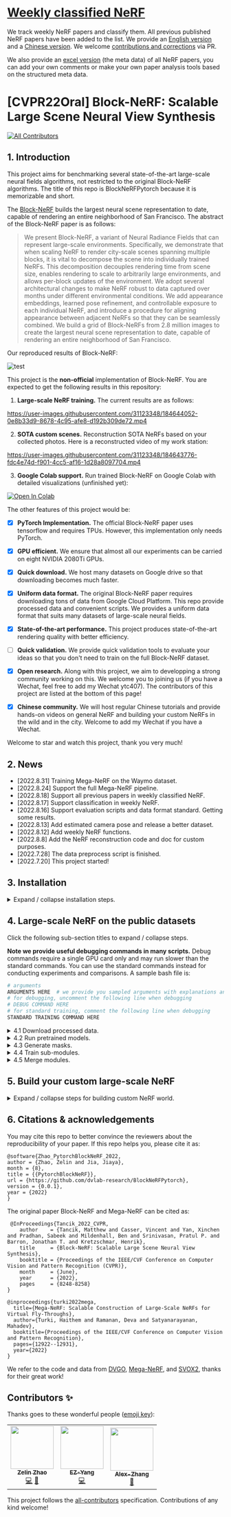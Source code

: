 # [Weekly classified NeRF](docs/weekly_nerf.md)
We track weekly NeRF papers and classify them. All previous published NeRF papers have been added to the list. We provide an [English version](docs/weekly_nerf.md) and a [Chinese version](docs/weekly_nerf_cn.md). We welcome [contributions and corrections](docs/contribute_weekly_nerf.md) via PR.

We also provide an [excel version](docs/weekly_nerf_meta_data.xlsx) (the meta data) of all NeRF papers, you can add your own comments or make your own paper analysis tools based on the structured meta data.

# [CVPR22Oral] Block-NeRF: Scalable Large Scene Neural View Synthesis

<!-- ALL-CONTRIBUTORS-BADGE:START - Do not remove or modify this section -->
[![All Contributors](https://img.shields.io/badge/all_contributors-3-orange.svg?style=flat-square)](#contributors-)
<!-- ALL-CONTRIBUTORS-BADGE:END -->

## 1. Introduction

This project aims for benchmarking several state-of-the-art large-scale neural fields algorithms, not restricted to the original Block-NeRF algorithms. The title of this repo is BlockNeRFPytorch because it is memorizable and short.

The [Block-NeRF](https://waymo.com/intl/zh-cn/research/block-nerf/) builds the largest neural scene representation to date, capable of rendering an entire neighborhood of San Francisco. The abstract of the Block-NeRF paper is as follows:

> We present Block-NeRF, a variant of Neural Radiance Fields that can represent large-scale environments. Specifically, we demonstrate that when scaling NeRF to render city-scale scenes spanning multiple blocks, it is vital to decompose the scene into individually trained NeRFs. This decomposition decouples rendering time from scene size, enables rendering to scale to arbitrarily large environments, and allows per-block updates of the environment. We adopt several architectural changes to make NeRF robust to data captured over months under different environmental conditions. We add appearance embeddings, learned pose refinement, and controllable exposure to each individual NeRF, and introduce a procedure for aligning appearance between adjacent NeRFs so that they can be seamlessly combined. We build a grid of Block-NeRFs from 2.8 million images to create the largest neural scene representation to date, capable of rendering an entire neighborhood of San Francisco.

Our reproduced results of Block-NeRF:

![test](https://user-images.githubusercontent.com/31123348/188263832-f2eaaaaf-a998-4428-adf9-57f176ca3a8d.gif)

This project is the **non-official** implementation of Block-NeRF. You are expected to get the following results in this repository:

1. **Large-scale NeRF training.** The current results are as follows:

https://user-images.githubusercontent.com/31123348/184644052-0e8b33d9-8678-4c95-afe8-d192b309de72.mp4

2. **SOTA custom scenes.** Reconstruction SOTA NeRFs based on your collected photos. Here is a reconstructed video of my work station:

https://user-images.githubusercontent.com/31123348/184643776-fdc4e74d-f901-4cc5-af16-1d28a8097704.mp4

3. **Google Colab support.** Run trained Block-NeRF on Google Colab with detailed visualizations (unfinished yet):

[![Open In Colab](https://colab.research.google.com/assets/colab-badge.svg)](https://colab.research.google.com/drive/1PkzjTlXmGYhovqy68y57LejGmr4XBGrb?usp=sharing)

The other features of this project would be:

- [x] **PyTorch Implementation.** The official Block-NeRF paper uses tensorflow and requires TPUs. However, this implementation only needs PyTorch.

- [x] **GPU efficient.** We ensure that almost all our experiments can be carried on eight NVIDIA 2080Ti GPUs.

- [x] **Quick download.** We host many datasets on Google drive so that downloading becomes much faster.

- [x] **Uniform data format.** The original Block-NeRF paper requires downloading tons of data from Google Cloud Platform. This repo provide processed data and convenient scripts. We provides a uniform data format that suits many datasets of large-scale neural fields.

- [x] **State-of-the-art performance.** This project produces state-of-the-art rendering quality with better efficiency.

- [ ] **Quick validation.** We provide quick validation tools to evaluate your ideas so that you don't need to train on the full Block-NeRF dataset.

- [x] **Open research.** Along with this project, we aim to developping a strong community working on this. We welcome you to joining us (if you have a Wechat, feel free to add my Wechat ytc407). The contributors of this project are listed at the bottom of this page!

- [x] **Chinese community.** We will host regular Chinese tutorials and provide hands-on videos on general NeRF and building your custom NeRFs in the wild and in the city. Welcome to add my Wechat if you have a Wechat.

Welcome to star and watch this project, thank you very much!

## 2. News
- [2022.8.31] Training Mega-NeRF on the Waymo dataset.
- [2022.8.24] Support the full Mega-NeRF pipeline.
- [2022.8.18] Support all previous papers in weekly classified NeRF.
- [2022.8.17] Support classification in weekly NeRF.
- [2022.8.16] Support evaluation scripts and data format standard. Getting some results.
- [2022.8.13] Add estimated camera pose and release a better dataset.
- [2022.8.12] Add weekly NeRF functions.
- [2022.8.8] Add the NeRF reconstruction code and doc for custom purposes.
- [2022.7.28] The data preprocess script is finished.
- [2022.7.20] This project started!

## 3. Installation
<details>
<summary>Expand / collapse installation steps.</summary>

1. Create conda environment.
   ```bash
   conda create -n nerf-block python=3.9
   ```
2. Install tensorflow, pytorch and other libs. Our version: tensorflow with CUDA11.7.
   ```bash
   pip install --upgrade pip
   pip install -r requirements.txt
   pip install tensorflow 
   pip install --upgrade "jax[cuda]" -f https://storage.googleapis.com/jax-releases/jax_cuda_releases.html
   conda install pytorch torchvision torchaudio cudatoolkit=11.3 -c pytorch
   ```
3. Install other libs used for reconstructing custom scenes, which is only needed when you need to build your scenes.
   ```bash
   sudo apt-get install colmap
   sudo apt-get install imagemagick  # required sudo accesss
   pip install -r requirements.txt
   conda install pytorch-scatter -c pyg  # or install via https://github.com/rusty1s/pytorch_scatter
   ```
   You can use laptop version of COLMAP as well if you do not have access to sudo access on your server. However, we found if you do not set up COLMAP parameters properly, you would not get the SOTA performance.
</details>

## 4. Large-scale NeRF on the public datasets

Click the following sub-section titles to expand / collapse steps. 

**Note we provide useful debugging commands in many scripts.** Debug commands require a single GPU card only and may run slower than the standard commands. You can use the standard commands instead for conducting experiments and comparisons. A sample bash file is:

```bash
# arguments
ARGUMENTS HERE  # we provide you sampled arguments with explanations and options here.
# for debugging, uncomment the following line when debugging
# DEBUG COMMAND HERE
# for standard training, comment the following line when debugging
STANDARD TRAINING COMMAND HERE
```

<details>
<summary> 4.1 Download processed data.</summary>

What you should know before downloading the data:

   (1) You don't need these steps if you only want to get results on your custom data (in other words, you can directly go to [Section 5](#5-build-your-custom-large-scale-nerf)) but we recommand you to run on public datasets first.

   (2) **Disclaimer**: you should ensure that you get the permission for usage from the original data provider. One should first sign the license on the [official waymo webiste](https://waymo.com/research/block-nerf/licensing/) to get the permission of downloading the Waymo data. Other data should be downloaded and used without obeying the original licenses.

   (3) Our processed waymo data is significantly **smaller** than the original version (19.1GB vs. 191GB) because we store the camera poses instead of raw ray directions. Besides, our processed data is more friendly for Pytorch dataloaders. 

You can download and preprocess all of the data and pretrained models via the following commands:
```
bash data_proprocess/download_waymo.sh  // download waymo datasets
bash data_preprocess/download_mega.sh   // download mega datasets from the CMU server. The total size is around 31G.
```

(Optional) you may also download the mega dataset (which is the same as the "download\_mega.sh" bash) from [our Google drive](https://drive.google.com/drive/folders/1zzvGWhrbx2_XuK_6mBYpkGngHoL9QGMR?usp=sharing). You can download selected data from this table:

| Dataset name | Images & poses | Masks | Pretrained models |
|---|---|---|---|
| Waymo | [waymo\_image\_poses](https://drive.google.com/file/d/1U7wcE5r-kWtUBscljjTn6q18E8E8kJTd/view?usp=sharing) | Not ready | Not ready |
| Building | [building-pixsfm](https://storage.cmusatyalab.org/mega-nerf-data/building-pixsfm.tgz) | [building-pixsfm-grid-8](https://storage.cmusatyalab.org/mega-nerf-data/building-pixsfm-grid-8.tgz) | [building-pixsfm-8.pt](https://storage.cmusatyalab.org/mega-nerf-data/building-pixsfm-8.pt) |
| Rubble | [rubble-pixsfm](https://storage.cmusatyalab.org/mega-nerf-data/rubble-pixsfm.tgz) | [rubble-pixsfm-grid-8](https://storage.cmusatyalab.org/mega-nerf-data/rubble-pixsfm-grid-8.tgz) | [rubble-pixsfm-8.pt](https://storage.cmusatyalab.org/mega-nerf-data/rubble-pixsfm-8.pt) |
| Quad | [ArtsQuad_dataset](http://vision.soic.indiana.edu/disco_files/ArtsQuad_dataset.tar) - [quad-pixsfm](https://storage.cmusatyalab.org/mega-nerf-data/quad-pixsfm.tgz) | [quad-pixsfm-grid-8](https://storage.cmusatyalab.org/mega-nerf-data/quad-pixsfm-grid-8.tgz) | [quad-pixsfm-8.pt](https://storage.cmusatyalab.org/mega-nerf-data/quad-pixsfm-8.pt) |
| Residence | [UrbanScene3D](https://vcc.tech/UrbanScene3D/) - [residence-pixsfm](https://storage.cmusatyalab.org/mega-nerf-data/residence-pixsfm.tgz) | [residence-pixsfm-grid-8](https://storage.cmusatyalab.org/mega-nerf-data/residence-pixsfm-grid-8.tgz) | [residence-pixsfm-8.pt](https://storage.cmusatyalab.org/mega-nerf-data/residence-pixsfm-8.pt) |
| Sci-Art | [UrbanScene3D](https://vcc.tech/UrbanScene3D/) - [sci-art-pixsfm](https://storage.cmusatyalab.org/mega-nerf-data/sci-art-pixsfm.tgz) | [sci-art-pixsfm-grid-25](https://storage.cmusatyalab.org/mega-nerf-data/sci-art-pixsfm-grid-25.tgz) | [sci-art-pixsfm-25-w-512.pt](https://storage.cmusatyalab.org/mega-nerf-data/sci-art-pixsfm-25-w-512.pt) |
| Campus | [UrbanScene3D](https://vcc.tech/UrbanScene3D/) - [campus](https://storage.cmusatyalab.org/mega-nerf-data/campus-pixsfm.tgz) | [campus-pixsfm-grid-8](https://storage.cmusatyalab.org/mega-nerf-data/campus-pixsfm-grid-8.tgz) | [campus-pixsfm-8.pt](https://storage.cmusatyalab.org/mega-nerf-data/campus-pixsfm-8.pt) |

The data structures follow the Mega-NeRF standards. We provide detailed explanations with examples for each data structure in [this doc](docs/mega_format_explained.md). After downloading the data, unzip the files and make folders via the following commands:

```bash
bash data_preprocess/process_mega.sh
```

If you are interested in processing the raw waymo data on your own, please refer to [this doc](./docs/get_pytorch_block_nerf.md).
</details>

<details>
<summary> 4.2 Run pretrained models.</summary>

We recommand you to eval the pretrained models first before you train the models. In this way, you can quickly see the results of our provided models and help you rule out many environmental issues. Run the following script to eval the pre-trained models.

```bash
bash scripts/eval_trained_models.sh
# The rendered images would be placed under ${EXP_FOLDER}, which is set to data/mega/${DATASET_NAME}/exp_logs by default.
```
The sample output log by running this script can be found at [docs/sample_logs/eval_trained_models.txt](docs/sample_logs/eval_trained_models.txt).

</details>

<details>
<summary> 4.3 Generate masks.</summary>

Why should we generate masks? (1) Masks help us transfer camera poses + images to ray-based data. In this way, we can download the raw datasets quickly and train quickly as well. (2) Masks helps us manage the boundary of rays.

Run the following script (choose one of the following two cmmands) to create masks:

```bash
bash scripts/create_cluster_mask.sh                      # for the mega dataset
bash scripts/waymo_create_cluster_mask.sh                # for the waymo dataset
# The output would be placed under the ${MASK_PATH}, which is set to data/mega/${DATASET_NAME}/building-pixsfm-grid-8 by default.
```
The sample output log by running this script can be found at [docs/sample_logs/create_cluster_mask.txt](docs/sample_logs/create_cluster_mask.txt). The middle parts of the log have been deleted to save space.
</details>

<details>
<summary> 4.4 Train sub-modules.</summary>

Run the following commands to train the sub-module (the block):
```bash
bash scripts/train_sub_modules.sh SUBMODULE_INDEX         # for the mega dataset
bash scripts/waymo_train_sub_modules.sh SUBMODULE_INDEX   # for the waymo dataset
# SUBMODULE_INDEX is the index of the submodule.
```
The sample output log by running this script can be found at [docs/sample_logs/create_cluster_mask.txt](docs/sample_logs/train_sub_modules.txt). You can also train multiple modules simutaneously via the [parscript](https://github.com/mtli/parscript) to launch all the training procedures simutaneuously. I personally don't use parscript but use the slurm launching scripts to launch all the required modules. The training time without multi-processing is around one day.
</details>

<details>
<summary> 4.5 Merge modules.</summary>

Run the following commands to merge the trained modules to a unified model:
```bash
bash scripts/merge_sub_modules.sh
```
After that, you can go to 4.1 to eval your trained modules. The sample log can be found at [docs/sample_logs/merge_sub_modules.txt](docs/sample_logs/merge_sub_modules.txt).
</details>

## 5. Build your custom large-scale NeRF

<details>
<summary>Expand / collapse steps for building custom NeRF world.</summary>

1. Put your images under data folder. The structure should be like:

	```bash
	data
	   |——————Madoka          // Your folder name here.
	   |        └——————source // Source images should be put here.
	   |                 └——————---|1.png
	   |                 └——————---|2.png
	   |                 └——————---|...
	```
   The sample data is provided in [our Google drive folder](https://drive.google.com/drive/folders/1JyX0VNf0R58s46Abj8HDO1NwZqmGOVRS?usp=sharing). The Madoka and Otobai can be found [at this link](https://sunset1995.github.io/dvgo/tutor_forward_facing.html). 

2. Run COLMAP to reconstruct scenes. This would probably cost a long time.

	```bash
	python tools/imgs2poses.py data/Madoka
	```
   You can replace data/Madoka by your data folder.
   If your COLMAP version is larger than 3.6 (which should not happen if you use apt-get), you need to change export_path to output_path in Ln67 of colmap_wrapper.py.

3. Training NeRF scenes.

	```bash
	python run.py --config configs/custom/Madoka.py
	```
   You can replace configs/custom/Madoka.py by other configs.

4. Validating the training results to generate a fly-through video.

	```bash
	python run.py --config configs/custom/Madoka.py --render_only --render_video --render_video_factor 8
	```
</details>


## 6. Citations & acknowledgements

You may cite this repo to better convince the reviewers about the reproducibility of your paper. If this repo helps you, please cite it as:
```
@software{Zhao_PytorchBlockNeRF_2022,
author = {Zhao, Zelin and Jia, Jiaya},
month = {8},
title = {{PytorchBlockNeRF}},
url = {https://github.com/dvlab-research/BlockNeRFPytorch},
version = {0.0.1},
year = {2022}
}
```

The original paper Block-NeRF and Mega-NeRF can be cited as:

```
 @InProceedings{Tancik_2022_CVPR,
    author    = {Tancik, Matthew and Casser, Vincent and Yan, Xinchen and Pradhan, Sabeek and Mildenhall, Ben and Srinivasan, Pratul P. and Barron, Jonathan T. and Kretzschmar, Henrik},
    title     = {Block-NeRF: Scalable Large Scene Neural View Synthesis},
    booktitle = {Proceedings of the IEEE/CVF Conference on Computer Vision and Pattern Recognition (CVPR)},
    month     = {June},
    year      = {2022},
    pages     = {8248-8258}
}

@inproceedings{turki2022mega,
  title={Mega-NeRF: Scalable Construction of Large-Scale NeRFs for Virtual Fly-Throughs},
  author={Turki, Haithem and Ramanan, Deva and Satyanarayanan, Mahadev},
  booktitle={Proceedings of the IEEE/CVF Conference on Computer Vision and Pattern Recognition},
  pages={12922--12931},
  year={2022}
}
```

We refer to the code and data from [DVGO](https://github.com/sunset1995/DirectVoxGO), [Mega-NeRF](https://github.com/cmusatyalab/mega-nerf), and [SVOX2](https://github.com/sxyu/svox2), thanks for their great work!
## Contributors ✨

Thanks goes to these wonderful people ([emoji key](https://allcontributors.org/docs/en/emoji-key)):

<!-- ALL-CONTRIBUTORS-LIST:START - Do not remove or modify this section -->
<!-- prettier-ignore-start -->
<!-- markdownlint-disable -->
<table>
  <tr>
    <td align="center"><a href="https://sjtuytc.github.io/"><img src="https://avatars.githubusercontent.com/u/31123348?v=4?s=100" width="100px;" alt=""/><br /><sub><b>Zelin Zhao</b></sub></a><br /><a href="https://github.com/dvlab-research/BlockNeRFPytorch/commits?author=sjtuytc" title="Code">💻</a> <a href="#maintenance-sjtuytc" title="Maintenance">🚧</a></td>
    <td align="center"><a href="https://github.com/SEUleaderYang"><img src="https://avatars.githubusercontent.com/u/55042050?v=4?s=100" width="100px;" alt=""/><br /><sub><b>EZ-Yang</b></sub></a><br /><a href="https://github.com/dvlab-research/BlockNeRFPytorch/commits?author=SEUleaderYang" title="Code">💻</a></td>
    <td align="center"><a href="https://github.com/Alex-Alison-Zhang"><img src="https://avatars.githubusercontent.com/u/71915735?v=4?s=100" width="100px;" alt=""/><br /><sub><b>Alex-Zhang</b></sub></a><br /><a href="https://github.com/dvlab-research/BlockNeRFPytorch/issues?q=author%3AAlex-Alison-Zhang" title="Bug reports">🐛</a></td>
  </tr>
</table>

<!-- markdownlint-restore -->
<!-- prettier-ignore-end -->

<!-- ALL-CONTRIBUTORS-LIST:END -->

This project follows the [all-contributors](https://github.com/all-contributors/all-contributors) specification. Contributions of any kind welcome!

